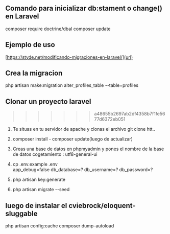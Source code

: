 ## Comando para inicializar db:stament o change() en Laravel

composer require doctrine/dbal
composer update 

## Ejemplo de uso

[https://styde.net/modificando-migraciones-en-laravel/](url)

## Crea la migracion

php artisan make:migration alter_profiles_table --table=profiles



## Clonar un proyecto laravel
>>>>>>> a48655b2697ab2df4358b7f1fe5677d6372eb051

1. Te situas en tu servidor de apache y clonas el archivo git clone htt.. 

2. composer install   - composer update(luego de actualizar) 

3. Creas una base de datos en phpmyadmin y pones el nombre de la base de datos
    cogetamiento : utf8-general-ui

4. cp .env.example .env  
        app_debug=false
        db_database=?
        db_username=?
        db_password=?

5. php artisan key:generate 

6. php artisan migrate --seed

## luego de instalar el cviebrock/eloquent-sluggable

php artisan config:cache
composer dump-autoload
  

